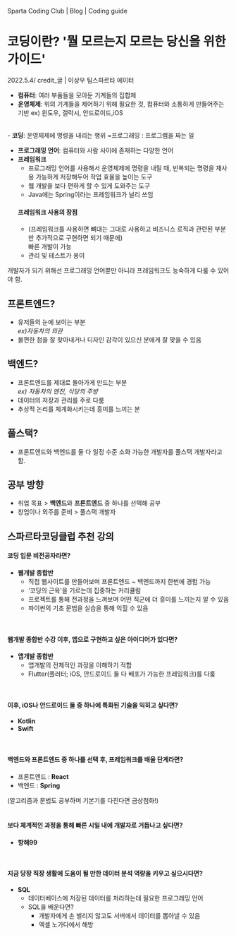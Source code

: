 Sparta Coding Club | Blog | Coding guide
# 코딩이란? '뭘 모르는지 모르는 당신을 위한 가이드'
2022.5.4/ credit_글 | 이상우 팀스파르타 에이터

- <b>컴퓨터</b>: 여러 부품들을 모아둔 기계들의 집합체
- <b>운영체제</b>: 위의 기계들을 제어하기 위해 필요한 것, 컴퓨터와 소통하게 만들어주는 기반
ex) 윈도우, 갤럭시, 안드로이드,iOS
<br>
- <b>코딩</b>: 운영체제에 명령을 내리는 행위  
  =프로그래밍 : 프로그램을 짜는 일
  
- <b>프로그래밍 언어</b>: 컴퓨터와 사람 사이에 존재하는 다양한 언어
- <b>프레임워크</b>
  - 프로그래밍 언어를 사용해서 운영체제에 명령을 내릴 때, 반복되는 명령을 재사용 가능하게 저장해두어 작업 효율을 높이는 도구
  - 웹 개발을 보다 편하게 할 수 있게 도와주는 도구
  - Java에는 Spring이라는 프레임워크가 널리 쓰임
  #### 프레임워크 사용의 장점
  - (프레임워크를 사용하면 뼈대는 그대로 사용하고 비즈니스 로직과 관련된 부분만 추가적으로 구현하면 되기 때문에)  
    빠른 개발이 가능
  - 관리 및 테스트가 용이

개발자가 되기 위해선 프로그래밍 언어뿐만 아니라 프레임워크도 능숙하게 다룰 수 있어야 함.  
## 프론트엔드?
- 유저들의 눈에 보이는 부분  
  <i>ex)자동차의 외관</i>
- 불편한 점을 잘 찾아내거나 디자인 감각이 있으신 분에게 잘 맞을 수 있음
## 백엔드? 
- 프론트엔드를 제대로 돌아가게 만드는 부분  
  <i>ex) 자동차의 엔진, 식당의 주방</i>
- 데이터의 저장과 관리를 주로 다룸
- 추상적 논리를 체계화시키는데 흥미를 느끼는 분
## 풀스택?
- 프론트엔드와 백엔드를 둘 다 일정 수준 소화 가능한 개발자를 풀스택 개발자라고 함.

## 공부 방향
- 취업 목표 > <b>백엔드</b>와 <b>프론트엔드</b> 중 하나를 선택해 공부
- 창업이나 외주를 준비 > 풀스택 개발자
## 스파르타코딩클럽 추천 강의
#### 코딩 입문 비전공자라면?
- <b>웹개발 종합반</b>
  - 직접 웹사이트를 만들어보며 프론트엔드 ~ 백엔드까지 한번에 경험 가능
  - ‘코딩의 근육'을 기르는데 집중하는 커리큘럼
  - 프로젝트를 통해 전과정을 느껴보며 어떤 직군에 더 흥미를 느끼는지 알 수 있음
  - 파이썬의 기초 문법을 실습을 통해 익힐 수 있음
<br>

#### 웹개발 종합반 수강 이후, 앱으로 구현하고 싶은 아이디어가 있다면?
- **앱개발 종합반**
  - 앱개발의 전체적인 과정을 이해하기 적합
  - Flutter(플러터; iOS, 안드로이드 둘 다 배포가 가능한 프레임워크)를 다룸
<br>

#### 이후, iOS나 안드로이드 둘 중 하나에 특화된 기술을 익히고 싶다면?
- **Kotlin**
- **Swift**
<br>

#### 백엔드와 프론트엔드 중 하나를 선택 후, 프레임워크를 배울 단계라면?

- 프론트엔드 : **React**
- 백엔드 : **Spring**

(알고리즘과 문법도 공부하며 기본기를 다진다면 금상첨화!)
<br><br>

#### 보다 체계적인 과정을 통해 빠른 시일 내에 개발자로 거듭나고 싶다면?
- **항해99**
<br>

#### 지금 당장 직장 생활에 도움이 될 만한 데이터 분석 역량을 키우고 싶으시다면?
- **SQL**
  - 데이터베이스에 저장된 데이터를 처리하는데 필요한 프로그래밍 언어
  - SQL을 배운다면?
    - 개발자에게 손 벌리지 않고도 서버에서 데이터를 뽑아낼 수 있음
    - 엑셀 노가다에서 해방
      
